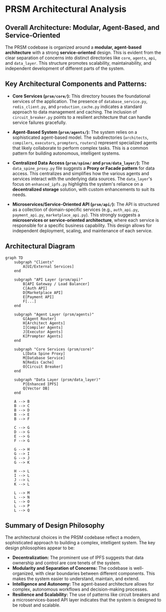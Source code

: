 # PRSM Architectural Analysis

## Overall Architecture: Modular, Agent-Based, and Service-Oriented

The PRSM codebase is organized around a **modular, agent-based architecture** with a strong **service-oriented** design. This is evident from the clear separation of concerns into distinct directories like `core`, `agents`, `api`, and `data_layer`. This structure promotes scalability, maintainability, and independent development of different parts of the system.

## Key Architectural Components and Patterns:

*   **Core Services (`prsm/core/`):** This directory houses the foundational services of the application. The presence of `database_service.py`, `redis_client.py`, and `production_cache.py` indicates a standard approach to data management and caching. The inclusion of `circuit_breaker.py` points to a resilient architecture that can handle service failures gracefully.

*   **Agent-Based System (`prsm/agents/`):** The system relies on a sophisticated agent-based model. The subdirectories (`architects`, `compilers`, `executors`, `prompters`, `routers`) represent specialized agents that likely collaborate to perform complex tasks. This is a common pattern for building autonomous, intelligent systems.

*   **Centralized Data Access (`prsm/spine/` and `prsm/data_layer/`):** The `data_spine_proxy.py` file suggests a **Proxy or Facade pattern** for data access. This centralizes and simplifies how the various agents and services interact with the underlying data sources. The `data_layer`'s focus on `enhanced_ipfs.py` highlights the system's reliance on a **decentralized storage** solution, with custom enhancements to suit its needs.

*   **Microservices/Service-Oriented API (`prsm/api/`):** The API is structured as a collection of domain-specific services (e.g., `auth_api.py`, `payment_api.py`, `marketplace_api.py`). This strongly suggests a **microservices or service-oriented architecture**, where each service is responsible for a specific business capability. This design allows for independent deployment, scaling, and maintenance of each service.

## Architectural Diagram

```mermaid
graph TD
    subgraph "Clients"
        A[UI/External Services]
    end

    subgraph "API Layer (prsm/api)"
        B[API Gateway / Load Balancer]
        C[Auth API]
        D[Marketplace API]
        E[Payment API]
        F[...]
    end

    subgraph "Agent Layer (prsm/agents)"
        G[Agent Router]
        H[Architect Agents]
        I[Compiler Agents]
        J[Executor Agents]
        K[Prompter Agents]
    end

    subgraph "Core Services (prsm/core)"
        L[Data Spine Proxy]
        M[Database Service]
        N[Redis Cache]
        O[Circuit Breaker]
    end

    subgraph "Data Layer (prsm/data_layer)"
        P[Enhanced IPFS]
        Q[Vector DB]
    end

    A --> B
    B --> C
    B --> D
    B --> E
    B --> F

    C --> G
    D --> G
    E --> G
    F --> G

    G --> H
    G --> I
    G --> J
    G --> K

    H --> L
    I --> L
    J --> L
    K --> L

    L --> M
    L --> N
    L --> O
    L --> P
    L --> Q
```

## Summary of Design Philosophy

The architectural choices in the PRSM codebase reflect a modern, sophisticated approach to building a complex, intelligent system. The key design philosophies appear to be:

*   **Decentralization:** The prominent use of IPFS suggests that data ownership and control are core tenets of the system.
*   **Modularity and Separation of Concerns:** The codebase is well-organized, with clear boundaries between different components. This makes the system easier to understand, maintain, and extend.
*   **Intelligence and Autonomy:** The agent-based architecture allows for complex, autonomous workflows and decision-making processes.
*   **Resilience and Scalability:** The use of patterns like circuit breakers and a microservices-based API layer indicates that the system is designed to be robust and scalable.